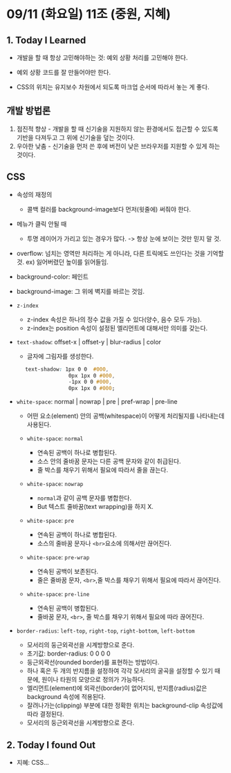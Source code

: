 # 09/11 (화요일) 11조 (중원, 지혜)

## 1. Today I Learned

- 개발을 할 때 항상 고민해야하는 것: 예외 상황 처리를 고민해야 한다.
- 예외 상황 코드를 잘 만들어야만 한다.

- CSS의 위치는 유지보수 차원에서 되도록 마크업 순서에 따라서 놓는 게 좋다. 


## 개발 방법론

  1.  점진적 향상
    - 개발을 할 때 신기술을 지원하지 않는 환경에서도 접근할 수 있도록 기반을 다져두고 그 위에 신기술을 덮는 것이다.
  2. 우아한 낮춤
    - 신기술을 먼저 쓴 후에 버전이 낮은 브라우저를 지원할 수 있게 하는 것이다.


## CSS

   * 속성의 재정의
      - 콜백 컬러를 background-image보다 먼저(윗줄에) 써줘야 한다.


   * 메뉴가 클릭 안될 때
     - 투명 레이어가 가리고 있는 경우가 많다.
      -> 항상 눈에 보이는 것만 믿지 말 것.

   * overflow: 넘치는 영역만 처리하는 게 아니라, 다른 트릭에도 쓰인다는 것을 기억할 것.
       ex) 잃어버렸던 높이를 읽어들임.


   * background-color: 페인트
   * background-image: 그 위에 벽지를 바르는 것임.
   
   
   * `z-index`
        - z-index 속성은 하나의 정수 값을 가질 수 있다(양수, 음수 모두 가능). 
        - z-index는 position 속성이 설정된 엘리먼트에 대해서만 의미를 갖는다.


   * `text-shadow`: offset-x | offset-y | blur-radius | color   
        - 글자에 그림자를 생성한다.   
```css
      text-shadow: 1px 0 0  #000,
                    0px 1px 0 #000,
                    -1px 0 0 #000,
                    0px 1px 0 #000; 
```
    
    
   * `white-space`: normal | nowrap | pre | pref-wrap | pre-line
        - 어떤 요소(element) 안의 공백(whitespace)이 어떻게 처리될지를 나타내는데 사용된다.


        - `white-space`:  `normal`
          - 연속된 공백이 하나로 병합된다. <br>
          - 소스 안의 줄바꿈 문자는 다른 공백 문자와 같이 취급된다. <br>
          - 줄 박스를 채우기 위해서 필요에 따라서 줄을 끊는다.


        - `white-space`: `nowrap`
          - `normal`과 같이 공백 문자를 병합한다.<br>
          - But 텍스트 줄바꿈(text wrapping)을 하지 X.


        - `white-space`: `pre`
           -  연속된 공백이 하나로 병합된다. <br>
           -  소스의 줄바꿈 문자나 `<br>`요소에 의해서만 끊어진다.


        - `white-space`: `pre-wrap`
            - 연속된 공백이 보존된다. <br>
            - 줄은 줄바꿈 문자, `<br>`,줄 박스를 채우기 위해서 필요에 따라서 끊어진다.


        - `white-space`: `pre-line`
            - 연속된 공백이 병합된다. <br> 
            - 줄바꿈 문자, `<br>`, 줄 박스를 채우기 위해서 필요에 따라 끊어진다. 
         
         
   * `border-radius`: `left-top`, `right-top`, `right-bottom`, `left-bottom`
        - 모서리의 둥근외곽선을 시계방향으로 준다. 
        - 초기값: border-radius: 0 0 0 0
        - 둥근외곽선(rounded border)를 표현하는 방법이다. 
        - 하나 혹은 두 개의 반지름을 설정하여 각각 모서리의 굴곡을 설정할 수 있기 때문에, 원이나 타원의 모양으로 정의가 가능하다.
        - 엘리먼트(element)에 외곽선(border)이 없어지되, 반지름(radius)값은 background 속성에 적용된다. 
        - 잘려나가는(clipping) 부분에 대한 정확한 위치는 background-clip 속성값에 따라 결정된다.
        - 모서리의 둥근외곽선을 시계방향으로 준다.  
        
        
        
  ## 2. Today I found Out
- 지혜: CSS...
